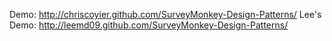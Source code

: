 Demo: http://chriscoyier.github.com/SurveyMonkey-Design-Patterns/
Lee's Demo: http://leemd09.github.com/SurveyMonkey-Design-Patterns/
